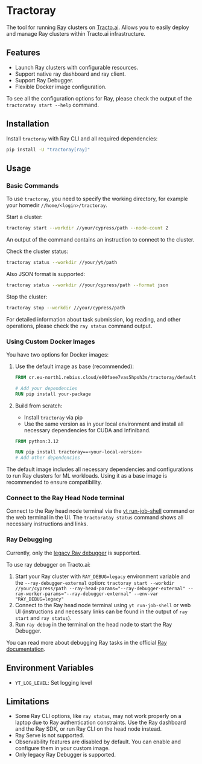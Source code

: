 # Tractoray

The tool for running [Ray](https://www.ray.io/) clusters on [Tracto.ai](https://tracto.ai/). Allows you to easily deploy and manage Ray clusters within Tracto.ai infrastructure.

## Features

- Launch Ray clusters with configurable resources.
- Support native ray dashboard and ray client.
- Support Ray Debugger.
- Flexible Docker image configuration.

To see all the configuration options for Ray, please check the output of the `tractoratay start --help` command.

## Installation

Install `tractoray` with Ray CLI and all required dependencies:
```bash
pip install -U "tractoray[ray]"
```

## Usage

### Basic Commands

To use `tractoray`, you need to specify the working directory, for example your homedir `//home/<login>/tractoray`.

Start a cluster:
```bash
tractoray start --workdir //your/cypress/path --node-count 2
```

An output of the command contains an instruction to connect to the cluster.

Check the cluster status:
```bash
tractoray status --workdir //your/yt/path
```

Also JSON format is supported:
```bash
tractoray status --workdir //your/cypress/path --format json
```

Stop the cluster:
```bash
tractoray stop --workdir //your/cypress/path
```

For detailed information about task submission, log reading, and other operations, please check the `ray status` command output.

### Using Custom Docker Images

You have two options for Docker images:

1. Use the default image as base (recommended):
   ```dockerfile
   FROM cr.eu-north1.nebius.cloud/e00faee7vas5hpsh3s/tractoray/default:2025-06-12-16-59-42-9a2ce5611
   
   # Add your dependencies
   RUN pip install your-package
   ```

2. Build from scratch:
   - Install `tractoray` via pip
   - Use the same version as in your local environment and install all necessary dependencies for CUDA and Infiniband.
   ```dockerfile
   FROM python:3.12
   
   RUN pip install tractoray==<your-local-version>
   # Add other dependencies
   ```

The default image includes all necessary dependencies and configurations to run Ray clusters for ML workloads. Using it as a base image is recommended to ensure compatibility.

### Connect to the Ray Head Node terminal

Connect to the Ray head node terminal via the [yt run-job-shell](https://ytsaurus.tech/docs/en/user-guide/problems/jobshell-and-slowjobs) command or the web terminal in the UI. The `tractoratay status` command shows all necessary instructions and links.

### Ray Debugging

Currently, only the [legacy Ray debugger](https://docs.ray.io/en/latest/ray-observability/user-guides/debug-apps/ray-debugging.html) is supported.

To use ray debugger on Tracto.ai:
1. Start your Ray cluster with `RAY_DEBUG=legacy` environment variable and the `--ray-debugger-external` option: `tractoray start --workdir //your/cypress/path --ray-head-params="--ray-debugger-external" --ray-worker-params="--ray-debugger-external" --env-var "RAY_DEBUG=legacy"`
2. Connect to the Ray head node terminal using `yt run-job-shell` or web UI (instructions and necessary links can be found in the output of `ray start` and `ray status`).
3. Run `ray debug` in the terminal on the head node to start the Ray Debugger.

You can read more about debugging Ray tasks in the official [Ray documentation](https://docs.ray.io/en/latest/ray-observability/user-guides/debug-apps/ray-debugging.html).

## Environment Variables

- `YT_LOG_LEVEL`: Set logging level

## Limitations

- Some Ray CLI options, like `ray status`, may not work properly on a laptop due to Ray authentication constraints. Use the Ray dashboard and the Ray SDK, or run Ray CLI on the head node instead.
- Ray Serve is not supported.
- Observability features are disabled by default. You can enable and configure them in your custom image.
- Only legacy Ray Debugger is supported.
